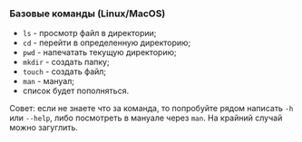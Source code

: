 ### Базовые команды (Linux/MacOS)

- `ls` - просмотр файл в директории;
- `cd` - перейти в определенную директорию;
- `pwd` - напечатать текущую директорию;
- `mkdir` - создать папку;
- `touch` - создать файл;
- `man` - мануал;
- список будет пополняться.

Совет: если не знаете что за команда, то попробуйте рядом написать `-h` или `--help`, либо посмотреть в мануале через `man`. На крайний случай можно загуглить.
